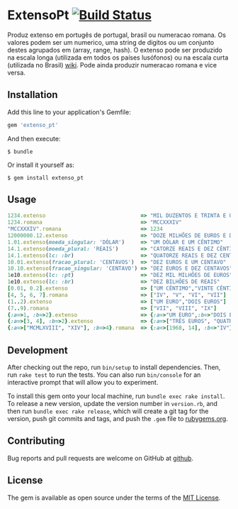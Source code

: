 # ExtensoPt [![Build Status](https://travis-ci.org/hernanilr/extenso_pt.svg?branch=master)](https://travis-ci.org/hernanilr/extenso_pt)

Produz extenso em portugês de portugal, brasil ou numeracao romana. Os valores podem ser um numerico, uma string de digitos ou um conjunto destes agrupados em (array, range, hash). O extenso pode ser produzido na escala longa (utilizada em todos os países lusófonos) ou na escala curta (utilizada no Brasil) [wiki](https://pt.wikipedia.org/wiki/Escalas_curta_e_longa). Pode ainda produzir numeracao romana e vice versa.

## Installation

Add this line to your application's Gemfile:

```ruby
gem 'extenso_pt'
```

And then execute:

    $ bundle

Or install it yourself as:

    $ gem install extenso_pt

## Usage

```ruby
1234.extenso                              => "MIL DUZENTOS E TRINTA E QUATRO EUROS"
1234.romana                               => "MCCXXXIV" 
"MCCXXXIV".romana                         => 1234
12000000.12.extenso                       => "DOZE MILHÕES DE EUROS E DOZE CÊNTIMOS"
1.01.extenso(moeda_singular: 'DÓLAR')     => "UM DÓLAR E UM CÊNTIMO"
14.1.extenso(moeda_plural: 'REAIS')       => "CATORZE REAIS E DEZ CÊNTIMOS"
14.1.extenso(lc: :br)                     => "QUATORZE REAIS E DEZ CENTAVOS"
10.01.extenso(fracao_plural: 'CENTAVOS')  => "DEZ EUROS E UM CENTAVO"   # singular inferido = <plural> menos "S"
10.10.extenso(fracao_singular: 'CENTAVO') => "DEZ EUROS E DEZ CENTAVOS" # plural   inferido = <silgular> mais "S"
1e10.extenso(lc: :pt)                     => "DEZ MIL MILHÕES DE EUROS" # portugal usa escala longa
1e10.extenso(lc: :br)                     => "DEZ BILHÕES DE REAIS"     # brasil usa escala curta
[0.01, 0.2].extenso                       => ["UM CÊNTIMO","VINTE CÊNTIMOS"]
[4, 5, 6, 7].romana                       => ["IV", "V", "VI", "VII"]
(1..2).extenso                            => ["UM EURO","DOIS EUROS"]
(7..9).romana                             => ["VII", "VIII", "IX"]
{:a=>1, :b=>2}.extenso                    => {:a=>"UM EURO",:b=>"DOIS EUROS"}
{:a=>[3, 4], :b=>2}.extenso               => {:a=>["TRÊS EUROS", "QUATRO EUROS"],:b=>"DOIS EUROS"} 
{:a=>["MCMLXVIII", "XIV"], :b=>4}.romana  => {:a=>[1968, 14], :b=>"IV"}
```

## Development

After checking out the repo, run `bin/setup` to install dependencies. Then, run `rake test` to run the tests. You can also run `bin/console` for an interactive prompt that will allow you to experiment.

To install this gem onto your local machine, run `bundle exec rake install`. To release a new version, update the version number in `version.rb`, and then run `bundle exec rake release`, which will create a git tag for the version, push git commits and tags, and push the `.gem` file to [rubygems.org](https://rubygems.org).

## Contributing

Bug reports and pull requests are welcome on GitHub at [github](https://github.com/hernanilr/extenso_pt).

## License

The gem is available as open source under the terms of the [MIT License](https://opensource.org/licenses/MIT).
